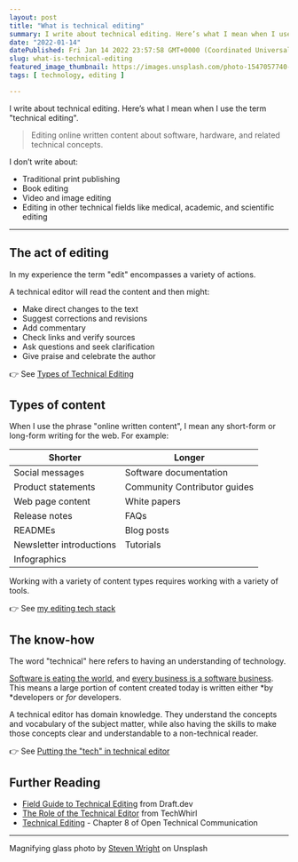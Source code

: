 ```yaml
---
layout: post
title: "What is technical editing"
summary: I write about technical editing. Here’s what I mean when I use the term "technical editing".
date: "2022-01-14"
datePublished: Fri Jan 14 2022 23:57:58 GMT+0000 (Coordinated Universal Time)
slug: what-is-technical-editing
featured_image_thumbnail: https://images.unsplash.com/photo-1547057740-4b18aac8eed2?ixlib=rb-4.0.3&ixid=M3wxMjA3fDB8MHxwaG90by1wYWdlfHx8fGVufDB8fHx8fA%3D%3D&auto=format&fit=crop&w=387&q=80
tags: [ technology, editing ]

---
```


I write about technical editing. Here’s what I mean when I use the term "technical editing".

> Editing online written content about software, hardware, and related technical concepts.

I don’t write about:

- Traditional print publishing
- Book editing
- Video and image editing
- Editing in other technical fields like medical, academic, and scientific editing

---

## The act of editing

In my experience the term "edit" encompasses a variety of actions. 

A technical editor will read the content and then might:

- Make direct changes to the text
- Suggest corrections and revisions
- Add commentary 
- Check links and verify sources
- Ask questions and seek clarification
- Give praise and celebrate the author

👉 See [Types of Technical Editing](https://flicstar.hashnode.dev/types-of-tech-editing)

## Types of content

When I use the phrase "online written content", I mean any short-form or long-form writing for the web. For example:

| **Shorter** | **Longer** |
|--- | ---|
| Social messages | Software documentation |
| Product statements | Community Contributor guides |
| Web page content | White papers |
| Release notes | FAQs |
| READMEs | Blog posts |
| Newsletter introductions | Tutorials  |
| Infographics  |  |

Working with a variety of content types requires working with a variety of tools.

👉 See [my editing tech stack](https://flicstar.hashnode.dev/tech-stack)


## The know-how

The word "technical" here refers to having an understanding of technology. 

[Software is eating the world](https://a16z.com/2011/08/20/why-software-is-eating-the-world/), and [every business is a software business](https://resources.sei.cmu.edu/library/asset-view.cfm?assetid=30368). This means a large portion of content created today is written either *by *developers or *for* developers. 

A technical editor has domain knowledge. They understand the concepts and vocabulary of the subject matter, while also having the skills to make those concepts clear and understandable to a non-technical reader. 

👉 See [Putting the "tech" in technical editor](https://flicstar.hashnode.dev/domain-knowledge)


## Further Reading


- [Field Guide to Technical Editing](https://draft.dev/learn/technical-editing) from Draft.dev
- [The Role of the Technical Editor](https://techwhirl.com/foundations-the-role-of-the-technical-editor/) from TechWhirl
- [Technical Editing](https://alg.manifoldapp.org/read/open-technical-communication/section/19abea6b-932a-4efd-a70d-9f1123dd4b08) - Chapter 8 of Open Technical Communication 


---

Magnifying glass photo by [Steven Wright](https://unsplash.com/photos/mq8QogEBy00) on Unsplash
